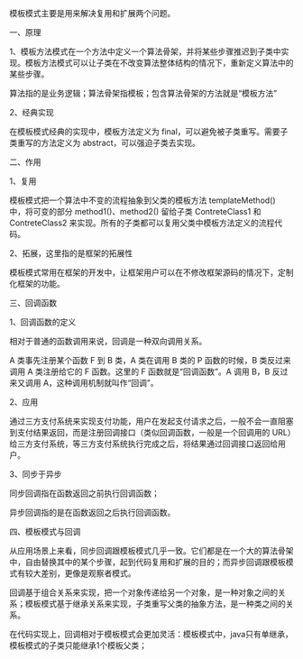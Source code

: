 模板模式主要是用来解决复用和扩展两个问题。

一、原理

1、模板方法模式在一个方法中定义一个算法骨架，并将某些步骤推迟到子类中实现。模板方法模式可以让子类在不改变算法整体结构的情况下，重新定义算法中的某些步骤。

算法指的是业务逻辑；算法骨架指模板；包含算法骨架的方法就是“模板方法”

2、经典实现

在模板模式经典的实现中，模板方法定义为 final，可以避免被子类重写。需要子类重写的方法定义为 abstract，可以强迫子类去实现。

二、作用

1、复用

模板模式把一个算法中不变的流程抽象到父类的模板方法 templateMethod() 中，将可变的部分 method1()、method2() 留给子类 ContreteClass1 和 ContreteClass2 来实现。所有的子类都可以复用父类中模板方法定义的流程代码。

2、拓展，这里指的是框架的拓展性

模板模式常用在框架的开发中，让框架用户可以在不修改框架源码的情况下，定制化框架的功能。

三、回调函数

1、回调函数的定义

相对于普通的函数调用来说，回调是一种双向调用关系。

A 类事先注册某个函数 F 到 B 类，A 类在调用 B 类的 P 函数的时候，B 类反过来调用 A 类注册给它的 F 函数。这里的 F 函数就是“回调函数”。A 调用 B，B 反过来又调用 A，这种调用机制就叫作“回调”。

2、应用

通过三方支付系统来实现支付功能，用户在发起支付请求之后，一般不会一直阻塞到支付结果返回，而是注册回调接口（类似回调函数，一般是一个回调用的 URL）给三方支付系统，等三方支付系统执行完成之后，将结果通过回调接口返回给用户。

3、同步于异步

同步回调指在函数返回之前执行回调函数；

异步回调指的是在函数返回之后执行回调函数。

四、模板模式与回调

从应用场景上来看，同步回调跟模板模式几乎一致。它们都是在一个大的算法骨架中，自由替换其中的某个步骤，起到代码复用和扩展的目的；而异步回调跟模板模式有较大差别，更像是观察者模式。

回调基于组合关系来实现，把一个对象传递给另一个对象，是一种对象之间的关系；模板模式基于继承关系来实现，子类重写父类的抽象方法，是一种类之间的关系。

在代码实现上，回调相对于模板模式会更加灵活：模板模式中，java只有单继承，模板模式的子类只能继承1个模板父类；















